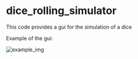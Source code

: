 # dice_rolling_simulator
This code provides a gui for the simulation of a dice

Example of the gui:

![example_img](https://user-images.githubusercontent.com/45377658/207542681-57d98e17-6d59-4564-a027-c331462a44ed.JPG)
